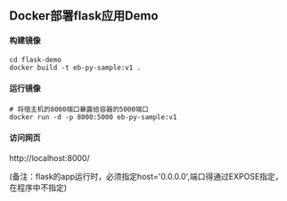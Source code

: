 ## Docker部署flask应用Demo

#### 构建镜像
```shell
cd flask-demo
docker build -t eb-py-sample:v1 .
```

#### 运行镜像
```
# 将宿主机的8000端口暴露给容器的5000端口
docker run -d -p 8000:5000 eb-py-sample:v1
```

#### 访问网页
http://localhost:8000/

(备注：flask的app运行时，必须指定host='0.0.0.0',端口得通过EXPOSE指定，在程序中不指定)